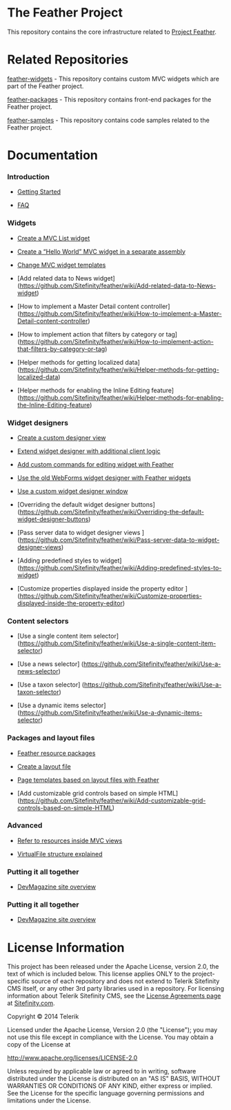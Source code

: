 The Feather Project
=======

This repository contains the core infrastructure related to [Project Feather](http://projectfeather.sitefinity.com).

# Related Repositories

[feather-widgets](https://github.com/Sitefinity/feather-widgets) - This repository contains custom MVC widgets which are part of the Feather project.

[feather-packages](https://github.com/Sitefinity/feather-packages) - This repository contains front-end packages for the Feather project.

[feather-samples](https://github.com/Sitefinity/feather-samples) - This repository contains code samples related to the Feather project.

# Documentation

### Introduction

   * [Getting Started](https://github.com/Sitefinity/feather/wiki/Getting-Started)

   * [FAQ](https://github.com/Sitefinity/feather/wiki/FAQ)

### Widgets

   * [Create a MVC List widget](https://github.com/Sitefinity/feather/wiki/Create-a-MVC-List-widget)
  
   * [Create a “Hello World” MVC widget in a separate assembly](https://github.com/Sitefinity/feather/wiki/Create-a-%E2%80%9CHello-World%E2%80%9D-MVC-widget-in-a-separate-assembly)

   * [Change MVC widget templates](https://github.com/Sitefinity/feather/wiki/Change-MVC-widget-templates)

   * [Add related data to News widget] (https://github.com/Sitefinity/feather/wiki/Add-related-data-to-News-widget)

   * [How to implement a Master Detail content controller] (https://github.com/Sitefinity/feather/wiki/How-to-implement-a-Master-Detail-content-controller)

   * [How to implement action that filters by category or tag] (https://github.com/Sitefinity/feather/wiki/How-to-implement-action-that-filters-by-category-or-tag)

   * [Helper methods for getting localized data] (https://github.com/Sitefinity/feather/wiki/Helper-methods-for-getting-localized-data)

   * [Helper methods for enabling the Inline Editing feature] (https://github.com/Sitefinity/feather/wiki/Helper-methods-for-enabling-the-Inline-Editing-feature)

### Widget designers

   * [Create a custom designer view](https://github.com/Sitefinity/feather/wiki/Create-a-custom-designer-view)

   * [Extend widget designer with additional client logic](https://github.com/Sitefinity/feather/wiki/Extend-widget-designer-with-additional-client-logic)

   * [Add custom commands for editing widget with Feather ](https://github.com/Sitefinity/feather/wiki/Add-custom-commands-for-editing-widget-with-Feather)

   * [Use the old WebForms widget designer with Feather widgets](https://github.com/Sitefinity/feather/wiki/Use-the-old-WebForms-widget-designer-with-Feather-widgets)

   * [Use a custom widget designer window](https://github.com/Sitefinity/feather/wiki/Use-a-custom-widget-designer-window)

   * [Overriding the default widget designer buttons] (https://github.com/Sitefinity/feather/wiki/Overriding-the-default-widget-designer-buttons)

   * [Pass server data to widget designer views ] (https://github.com/Sitefinity/feather/wiki/Pass-server-data-to-widget-designer-views)

   * [Adding predefined styles to widget] (https://github.com/Sitefinity/feather/wiki/Adding-predefined-styles-to-widget)

   * [Customize properties displayed inside the property editor ] (https://github.com/Sitefinity/feather/wiki/Customize-properties-displayed-inside-the-property-editor)

### Content selectors

   * [Use a single content item selector] (https://github.com/Sitefinity/feather/wiki/Use-a-single-content-item-selector)

   * [Use a news selector] (https://github.com/Sitefinity/feather/wiki/Use-a-news-selector)

   * [Use a taxon selector] (https://github.com/Sitefinity/feather/wiki/Use-a-taxon-selector)
   
   * [Use a dynamic items selector] (https://github.com/Sitefinity/feather/wiki/Use-a-dynamic-items-selector) 

### Packages and layout files

   * [Feather resource packages](https://github.com/Sitefinity/feather/wiki/Feather-resource-packages)

   * [Create a layout file](https://github.com/Sitefinity/feather/wiki/Create-a-layout-file)

   * [Page templates based on layout files with Feather](https://github.com/Sitefinity/feather/wiki/Page-templates-based-on-layout-files-with-Feather)

   * [Add customizable grid controls based on simple HTML] (https://github.com/Sitefinity/feather/wiki/Add-customizable-grid-controls-based-on-simple-HTML)


### Advanced

   * [Refer to resources inside MVC views](https://github.com/Sitefinity/feather/wiki/Refer-to-resources-inside-MVC-views)

   * [VirtualFile structure explained](https://github.com/Sitefinity/feather/wiki/VirtualFile-structure-explained)
   
### Putting it all together

   * [DevMagazine site overview](https://github.com/Sitefinity/feather/wiki/DevMagazine-site-overview)


### Putting it all together

   * [DevMagazine site overview](https://github.com/Sitefinity/feather/wiki/DevMagazine-site-overview)
   

# License Information

This project has been released under the Apache License, version 2.0, the text of which is included below. This license applies ONLY to the project-specific source of each repository and does not extend to Telerik Sitefinity CMS itself, or any other 3rd party libraries used in a repository. For licensing information about Telerik Sitefinity CMS, see the [License Agreements page](http://www.sitefinity.com/purchase/license-agreement) at [Sitefinity.com](http://www.sitefinity.com/).

Copyright © 2014 Telerik

Licensed under the Apache License, Version 2.0 (the "License"); you may not use this file except in compliance with the License. You may obtain a copy of the License at

http://www.apache.org/licenses/LICENSE-2.0

Unless required by applicable law or agreed to in writing, software distributed under the License is distributed on an "AS IS" BASIS, WITHOUT WARRANTIES OR CONDITIONS OF ANY KIND, either express or implied. See the License for the specific language governing permissions and limitations under the License.
